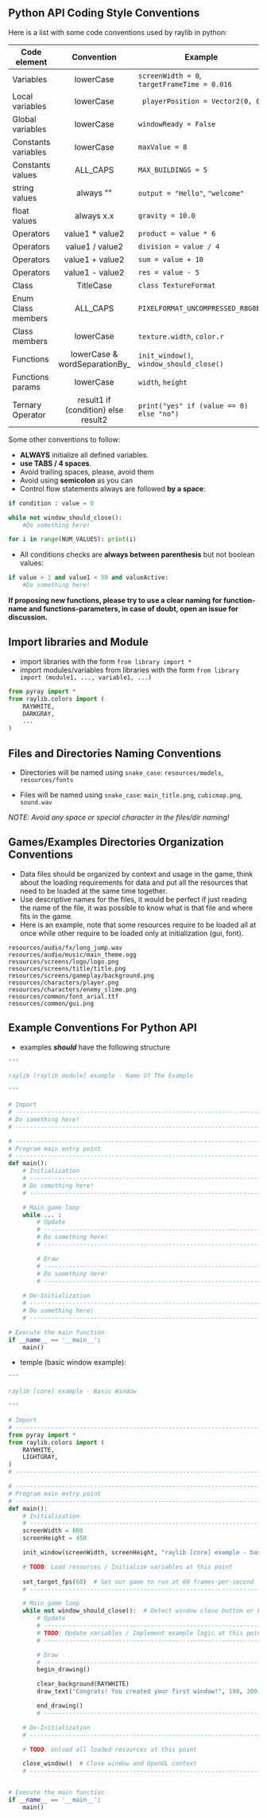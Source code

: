 ## Python API Coding Style Conventions

Here is a list with some code conventions used by raylib in python:

| Code element        |             Convention              | Example                                      |
|-------------------- |:-----------------------------------:|----------------------------------------------|
| Variables           |              lowerCase              | `screenWidth = 0`, `targetFrameTime = 0.016` |
| Local variables     |              lowerCase              | ` playerPosition = Vector2(0, 0)`            |
| Global variables    |              lowerCase              | `windowReady = False`                        |
| Constants variables |              lowerCase              | `maxValue = 8`                               |
| Constants values    |              ALL_CAPS               | `MAX_BUILDINGS = 5`                          |
| string values       |             always ""               | `output = "Hello"`, `"welcome"`              |
| float values        |             always x.x              | `gravity = 10.0`                             |
| Operators           |           value1 * value2           | `product = value * 6`                        |
| Operators           |           value1 / value2           | `division = value / 4`                       |
| Operators           |           value1 + value2           | `sum = value + 10`                           |
| Operators           |           value1 - value2           | `res = value - 5`                            |
| Class               |              TitleCase              | `class TextureFormat`                        |
| Enum Class members  |              ALL_CAPS               | `PIXELFORMAT_UNCOMPRESSED_R8G8B8`            |
| Class members       |              lowerCase              | `texture.width`, `color.r`                   |
| Functions           |    lowerCase & wordSeparationBy_    | `init_window()`, `window_should_close()`     |
| Functions params    |              lowerCase              | `width`, `height`                            |
| Ternary Operator    | result1 if (condition) else result2 | `print("yes" if (value == 0) else "no")`     |

Some other conventions to follow:
 - **ALWAYS** initialize all defined variables.
 - **use TABS / 4 spaces**.
 - Avoid trailing spaces, please, avoid them
 - Avoid using **semicolon** as you can
 - Control flow statements always are followed **by a space**:
```python
if condition : value = 0

while not window_should_close():
    #Do something here!

for i in range(NUM_VALUES): print(i)
```
 - All conditions checks are **always between parenthesis** but not boolean values:
```python
if value > 1 and value1 < 50 and valueActive:
    #Do something here!
```

**If proposing new functions, please try to use a clear naming for function-name and functions-parameters, in case of doubt, open an issue for discussion.**

## Import libraries and Module 
 - import libraries with the form `from library import *`
 - import modules/variables from libraries with the form `from library import (module1, ..., variable1, ...)`
```python
from pyray import *
from raylib.colors import (
    RAYWHITE,
    DARKGRAY,
    ...
)
```

## Files and Directories Naming Conventions
 
  - Directories will be named using `snake_case`: `resources/models`, `resources/fonts`
  
  - Files will be named using `snake_case`: `main_title.png`, `cubicmap.png`, `sound.wav`
  
_NOTE: Avoid any space or special character in the files/dir naming!_
  
## Games/Examples Directories Organization Conventions
  
 - Data files should be organized by context and usage in the game, think about the loading requirements for data and put all the resources that need to be loaded at the same time together.
 - Use descriptive names for the files, it would be perfect if just reading the name of the file, it was possible to know what is that file and where fits in the game.
 - Here is an example, note that some resources require to be loaded all at once while other require to be loaded only at initialization (gui, font).
  
```
resources/audio/fx/long_jump.wav
resources/audio/music/main_theme.ogg
resources/screens/logo/logo.png
resources/screens/title/title.png
resources/screens/gameplay/background.png
resources/characters/player.png
resources/characters/enemy_slime.png
resources/common/font_arial.ttf
resources/common/gui.png
```

## Example Conventions For Python API
 - examples ***should*** have the following structure
```python
"""

raylib [raylib module] example - Name Of The Example

"""

# Import
# ------------------------------------------------------------------------------------
# Do something here!
# ------------------------------------------------------------------------------------

# ------------------------------------------------------------------------------------
# Program main entry point
# ------------------------------------------------------------------------------------
def main():
    # Initialization
    # ------------------------------------------------------------------------------------
    # Do something here!
    # ------------------------------------------------------------------------------------

    # Main game loop
    while ... :  
        # Update
        # ----------------------------------------------------------------------------------
        # Do something here!
        # ----------------------------------------------------------------------------------

        # Draw
        # ----------------------------------------------------------------------------------
        # Do something here!
        # ----------------------------------------------------------------------------------
    
    # De-Initialization
    # ----------------------------------------------------------------------------------
    # Do something here!
    # ----------------------------------------------------------------------------------

# Execute the main function 
if __name__ == '__main__':
    main()
```
 - temple (basic window example):
```python
"""

raylib [core] example - Basic Window

"""

# Import
# ------------------------------------------------------------------------------------
from pyray import *
from raylib.colors import (
    RAYWHITE,
    LIGHTGRAY,
)
# ------------------------------------------------------------------------------------

# ------------------------------------------------------------------------------------
# Program main entry point
# ------------------------------------------------------------------------------------
def main():
    # Initialization
    # ------------------------------------------------------------------------------------
    screenWidth = 800
    screenHeight = 450

    init_window(screenWidth, screenHeight, "raylib [core] example - basic window")

    # TODO: Load resources / Initialize variables at this point
    
    set_target_fps(60)  # Set our game to run at 60 frames-per-second
    # ------------------------------------------------------------------------------------

    # Main game loop
    while not window_should_close():  # Detect window close button or ESC key
        # Update
        # ----------------------------------------------------------------------------------
        # TODO: Update variables / Implement example logic at this point
        # ----------------------------------------------------------------------------------

        # Draw
        # ----------------------------------------------------------------------------------
        begin_drawing()

        clear_background(RAYWHITE)
        draw_text("Congrats! You created your first window!", 190, 200, 20, LIGHTGRAY)

        end_drawing()
        # ----------------------------------------------------------------------------------

    # De-Initialization
    # ----------------------------------------------------------------------------------

    # TODO: Unload all loaded resources at this point

    close_window()  # Close window and OpenGL context
    # ----------------------------------------------------------------------------------


# Execute the main function 
if __name__ == '__main__':
    main()

```
